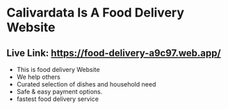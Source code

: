 # Calivardata Is A Food Delivery Website


## Live Link: https://food-delivery-a9c97.web.app/

- This is food delivery Website
- We help others
- Curated selection of dishes and household need 
- Safe & easy payment options.
- fastest food delivery service 